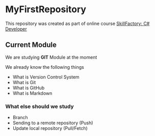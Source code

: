 # MyFirstRepository

This repository was created as part of online course [SkillFactory: C# Developer](https://skillfactory.ru/csharp)

## Current Module

We are studying **GIT** Module at the moment

We already know the following things

* What is Version Control System
* What is Git
* What is GitHub
* What is Markdown

### What else should we study

* Branch
* Sending to a remote repository (Push)
* Update local repository (Pull/Fetch)
